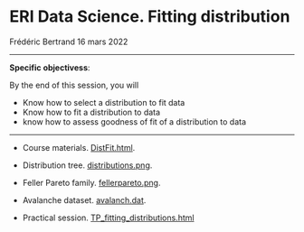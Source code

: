 ERI Data Science. Fitting distribution
================
Frédéric Bertrand
16 mars 2022

------------------------------------------------------------------------

**Specific objectivess**:

By the end of this session, you will

-   Know how to select a distribution to fit data
-   Know how to fit a distribution to data
-   know how to assess goodness of fit of a distribution to data

------------------------------------------------------------------------

-   Course materials. [DistFit.html](Supports/DistFit.html).

-   Distribution tree. [distributions.png](Supports/distributions.png).

-   Feller Pareto family. [fellerpareto.png](Supports/fellerpareto.png).

-   Avalanche dataset. [avalanch.dat](Supports/avalanch.dat).

-   Practical session.
    [TP_fitting_distributions.html](Supports/TP_fitting_distributions.html)
